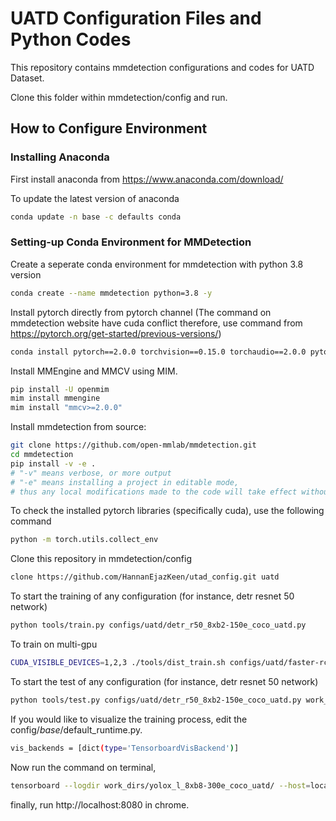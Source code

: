 # UATD Configuration Files and Python Codes
This repository contains mmdetection configurations and codes for UATD Dataset.

Clone this folder within mmdetection/config and run.


## How to Configure Environment

### Installing Anaconda
First install anaconda from https://www.anaconda.com/download/

To update the latest version of anaconda
```bash
conda update -n base -c defaults conda
```

### Setting-up Conda Environment for MMDetection
Create a seperate conda environment for mmdetection with python 3.8 version
```bash
conda create --name mmdetection python=3.8 -y
```

Install pytorch directly from pytorch channel (The command on mmdetection website have cuda conflict therefore, use command from https://pytorch.org/get-started/previous-versions/)
```bash
conda install pytorch==2.0.0 torchvision==0.15.0 torchaudio==2.0.0 pytorch-cuda=11.8 -c pytorch -c nvidia
```

Install MMEngine and MMCV using MIM.
```bash
pip install -U openmim
mim install mmengine
mim install "mmcv>=2.0.0"
```
Install mmdetection from source:
```bash
git clone https://github.com/open-mmlab/mmdetection.git
cd mmdetection
pip install -v -e .
# "-v" means verbose, or more output
# "-e" means installing a project in editable mode,
# thus any local modifications made to the code will take effect without reinstallation.
```
To check the installed pytorch libraries (specifically cuda), use the following command
```bash
python -m torch.utils.collect_env
```

Clone this repository in mmdetection/config
```bash
clone https://github.com/HannanEjazKeen/utad_config.git uatd
```


To start the training of any configuration (for instance, detr resnet 50 network)
```bash
python tools/train.py configs/uatd/detr_r50_8xb2-150e_coco_uatd.py
```

To train on multi-gpu
```bash
CUDA_VISIBLE_DEVICES=1,2,3 ./tools/dist_train.sh configs/uatd/faster-rcnn_r50_fpn_1x_coco_uatd.py 3
```

To start the test of any configuration (for instance, detr resnet 50 network)
```bash
python tools/test.py configs/uatd/detr_r50_8xb2-150e_coco_uatd.py work_dirs/detr_r50_8xb2-150e_coco_uatd/epoch_1.pth --show
```

If you would like to visualize the training process, edit the config/_base_/default_runtime.py.
```bash
vis_backends = [dict(type='TensorboardVisBackend')]
```

Now run the command on terminal,
```bash
tensorboard --logdir work_dirs/yolox_l_8xb8-300e_coco_uatd/ --host=localhost --port=8080
```

finally, run http://localhost:8080 in chrome.
